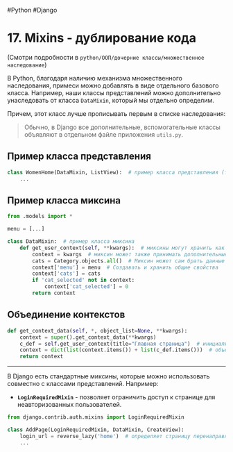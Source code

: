 #Python #Django 

# 17. Mixins - дублирование кода

(Смотри подробности в `python/ООП/дочерние классы/множественное наследование`)

В Python, благодаря наличию механизма множественного наследования, примеси можно добавлять в виде отдельного базового класса. Например, наши классы представлений можно дополнительно унаследовать от класса `DataMixin`, который мы отдельно определим. 

Причем, этот класс лучше прописывать первым в списке наследования:

> Обычно, в Django все дополнительные, вспомогательные классы объявляют в отдельном файле приложения `utils.py`.

## Пример класса представления

```python
class WomenHome(DataMixin, ListView):  # пример класса представления (тип - наследник ListView)
    ...
```

## Пример класса миксина

```python
from .models import *

menu = [...]

class DataMixin:  # пример класса миксина
    def get_user_context(self, **kwargs):  # миксины могут хранить как общие методы так и атрибуты
        context = kwargs  # миксин может также принимать дополнительные свойства в процессе работы
        cats = Category.objects.all()  # Миксин может сам брать данные из БД
        context['menu'] = menu  # Создавать и хранить общие свойства
        context['cats'] = cats
        if 'cat_selected' not in context:
            context['cat_selected'] = 0
        return context
```

## Объединение контекстов

```python
def get_context_data(self, *, object_list=None, **kwargs):
    context = super().get_context_data(**kwargs)
    c_def = self.get_user_context(title="Главная страница")  # инициализируем переменную с возвращаемыми свойствами метода миксина
    context = dict(list(context.items()) + list(c_def.items()))  # объединяем 2 словаря (основной и от миксина)
    return context
```

---

В Django есть стандартные миксины, которые можно использовать совместно с классами представлений. Например:

- **`LoginRequiredMixin`** - позволяет ограничить доступ к странице для неавторизованных пользователей.

```python
from django.contrib.auth.mixins import LoginRequiredMixin

class AddPage(LoginRequiredMixin, DataMixin, CreateView):
    login_url = reverse_lazy('home')  # определяет страницу перенаправления (можно записывать конкретный URL)
    ...
```
